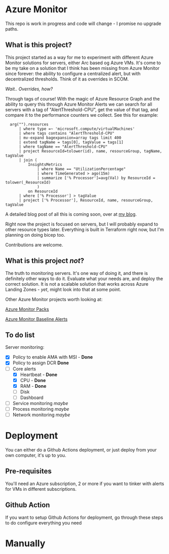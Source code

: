 # Azure Monitor
This repo is work in progress and code will change - I promise no upgrade paths.

## What is this project?
This project started as a way for me to experiment with different Azure Monitor solutions for servers, either Arc based og Azure VMs. 
It's come to be my take on a solution that I think has been missing from Azure Monitor since forever: the ability to configure a centralized alert, but with decentralized thresholds. Think of it as overrides in SCOM. 

*Wait.. Overrides, how?*

Through tags of course! With the magic of Azure Resource Graph and the ability to query this through Azure Monitor Alerts we can search for all servers with a tag of "AlertThreshold-CPU", get the value of that tag, and compare it to the performance counters we collect. See this for example: 

```
  arg("").resources
      | where type =~ 'microsoft.compute/virtualMachines'
      | where tags contains "AlertThreshold-CPU"
      | mv-expand bagexpansion=array tags limit 400
      | extend tagName = tags[0], tagValue = tags[1]
      | where tagName == "AlertThreshold-CPU"
      | project ResourceId=tolower(id), name, resourceGroup, tagName, tagValue
      | join ( 
          InsightsMetrics
              | where Name == "UtilizationPercentage"
              | where TimeGenerated > ago(15m)
              | summarize ['% Processor']=avg(Val) by ResourceId = tolower(_ResourceId)
              )
          on ResourceId
      | where ['% Processor'] > tagValue
      | project ['% Processor'], ResourceId, name, resourceGroup, tagValue
```
A detailed blog post of all this is coming soon, over at [my blog](https://cloudpuzzles.net).

Right now the project is focused on servers, but I will probably expand to other resource types later. 
Everything is built in Terraform right now, but I'm planning on doing bicep too. 

Contributions are welcome.

## What is this project *not*?
The truth to monitoring servers. It's one way of doing it, and there is definitely other ways to do it. Evaluate what your needs are, and deploy the correct solution. 
It is not a scalable solution that works across Azure Landing Zones - *yet*, might look into that at some point.

Other Azure Monitor projects worth looking at:

[Azure Monitor Packs](https://github.com/Azure/AzureMonitorStarterPacks)

[Azure Monitor Baseline Alerts](https://github.com/Azure/azure-monitor-baseline-alerts)

## To do list
Server monitoring:
- [x] Policy to enable AMA with MSI - **Done**
- [x] Policy to assign DCR **Done**
- [ ] Core alerts
  - [x] Heartbeat - **Done**
  - [x] CPU - **Done**
  - [x] RAM - **Done**
  - [ ] Disk 
  - [ ] Dashboard
- [ ] Service monitoring *maybe*
- [ ] Process monitoring *maybe*
- [ ] Network monitoring *maybe*

# Deployment
You can either do a Github Actions deployment, or just deploy from your own computer, it's up to you.

## Pre-requisites
You'll need an Azure subscription, 2 or more if you want to tinker with alerts for VMs in different subscriptions.

## Github Action
If you want to setup Github Actions for deployment, go through these steps to do configure everything you need

# Manually